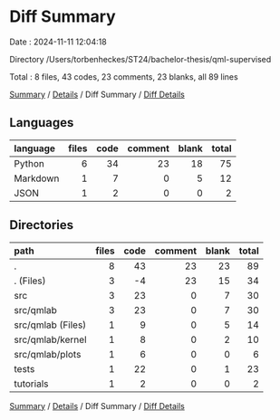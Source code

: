 # Diff Summary

Date : 2024-11-11 12:04:18

Directory /Users/torbenheckes/ST24/bachelor-thesis/qml-supervised

Total : 8 files,  43 codes, 23 comments, 23 blanks, all 89 lines

[Summary](results.md) / [Details](details.md) / Diff Summary / [Diff Details](diff-details.md)

## Languages
| language | files | code | comment | blank | total |
| :--- | ---: | ---: | ---: | ---: | ---: |
| Python | 6 | 34 | 23 | 18 | 75 |
| Markdown | 1 | 7 | 0 | 5 | 12 |
| JSON | 1 | 2 | 0 | 0 | 2 |

## Directories
| path | files | code | comment | blank | total |
| :--- | ---: | ---: | ---: | ---: | ---: |
| . | 8 | 43 | 23 | 23 | 89 |
| . (Files) | 3 | -4 | 23 | 15 | 34 |
| src | 3 | 23 | 0 | 7 | 30 |
| src/qmlab | 3 | 23 | 0 | 7 | 30 |
| src/qmlab (Files) | 1 | 9 | 0 | 5 | 14 |
| src/qmlab/kernel | 1 | 8 | 0 | 2 | 10 |
| src/qmlab/plots | 1 | 6 | 0 | 0 | 6 |
| tests | 1 | 22 | 0 | 1 | 23 |
| tutorials | 1 | 2 | 0 | 0 | 2 |

[Summary](results.md) / [Details](details.md) / Diff Summary / [Diff Details](diff-details.md)